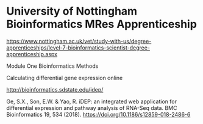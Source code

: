 # University of Nottingham Bioinformatics MRes Apprenticeship

https://www.nottingham.ac.uk/vet/study-with-us/degree-apprenticeships/level-7-bioinformatics-scientist-degree-apprenticeship.aspx

Module One
Bioinformatics Methods

Calculating differential gene expression online

http://bioinformatics.sdstate.edu/idep/

Ge, S.X., Son, E.W. & Yao, R. iDEP: an integrated web application for differential expression and pathway analysis of RNA-Seq data. BMC Bioinformatics 19, 534 (2018). https://doi.org/10.1186/s12859-018-2486-6
